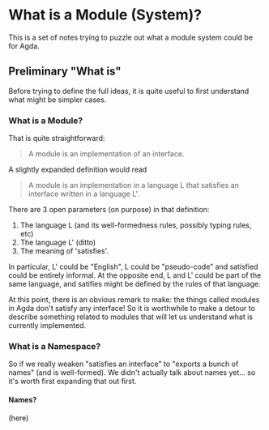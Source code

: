 # What is a Module (System)?

This is a set of notes trying to puzzle out what a module system could be for Agda.

## Preliminary "What is"

Before trying to define the full ideas, it is quite useful to first understand what
might be simpler cases.

### What is a Module?

That is quite straightforward:

> A module is an implementation of an interface.

A slightly expanded definition would read

> A module is an implementation in a language L that satisfies an interface written
> in a language L'.

There are 3 open parameters (on purpose) in that definition:
1. The language L (and its well-formedness rules, possibly typing rules, etc)
2. The language L' (ditto)
3. The meaning of 'satisfies'.

In particular, L' could be "English", L could be "pseudo-code" and satisfied could be
entirely informal. At the opposite end, L and L' could be part of the same language,
and satifies might be defined by the rules of that language.

At this point, there is an obvious remark to make: the things called modules in
Agda don't satisfy any interface! So it is worthwhile to make a detour to
describe something related to modules that will let us understand what is currently
implemented.

### What is a Namespace?

So if we really weaken "satisfies an interface" to "exports a bunch of names"
(and is well-formed). We didn't actually talk about names yet... so it's worth
first expanding that out first.

#### Names?

(here)
